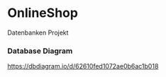 # OnlineShop
Datenbanken Projekt

### Database Diagram
https://dbdiagram.io/d/62610fed1072ae0b6ac1b018
